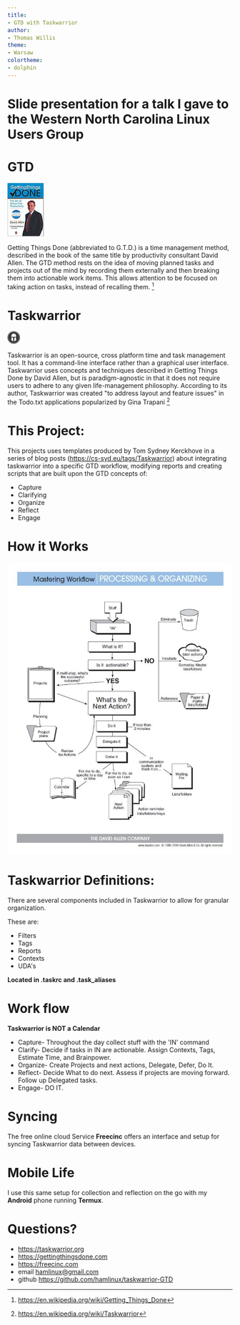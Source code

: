 ```yaml
---
title:
- GTD with Taskwarrior
author:
- Thomas Willis
theme:
- Warsaw
colortheme:
- dolphin
---
```

# **Slide presentation for a talk I gave to the Western North Carolina Linux Users Group**
# **GTD**

![](gtd-book.jpg)

Getting Things Done (abbreviated to G.T.D.) is a time management method, described in the book of the same title by productivity consultant David Allen.
The GTD method rests on the idea of moving planned tasks and projects out of the mind
 by recording them externally and then breaking them into actionable
work items.  This allows attention to be focused on taking action on
tasks, instead of  recalling them. [^1]

# **Taskwarrior**

![](task.jpg)

Taskwarrior is an open-source, cross platform time and task management tool. It has a command-line interface rather than a graphical user interface.
Taskwarrior uses concepts and techniques described in Getting Things Done by David Allen, but is paradigm-agnostic in that it does not require users to adhere to any given life-management philosophy.  According to its author, Taskwarrior was created "to address layout and feature issues" in the Todo.txt applications popularized by Gina Trapani [^2]

# **This Project:**

This projects uses templates produced by Tom Sydney Kerckhove in a series of blog posts (https://cs-syd.eu/tags/Taskwarrior) about integrating taskwarrior into a specific GTD workflow, modifying reports and creating scripts that are built upon the GTD concepts of:

* Capture
* Clarifying
* Organize
* Reflect
* Engage

# **How it Works**
![GTD Flow Chart](gtd-flow.jpg)

# **Taskwarrior Definitions:**
There are several components included in Taskwarrior to allow for granular organization.

These are:

* Filters
* Tags
* Reports
* Contexts
* UDA's

**Located in .taskrc and .task_aliases**

# **Work flow**

**Taskwarrior is NOT a Calendar**

* Capture- Throughout the day collect stuff with the 'IN' command
* Clarify- Decide if tasks in IN are actionable. Assign Contexts, Tags, Estimate Time, and Brainpower.
* Organize- Create Projects and next actions, Delegate, Defer, Do It.
* Reflect- Decide What to do next.  Assess if projects are moving forward.  Follow up Delegated tasks.
* Engage- DO IT.

# **Syncing**
The free online cloud Service **Freecinc** offers an interface and setup for syncing Taskwarrior data between devices.

# **Mobile Life**
I use this same setup for collection and reflection on the go with my **Android** phone running **Termux**.

# **Questions?**

* https://taskwarrior.org
* https://gettingthingsdone.com
* https://freecinc.com
* email hamlinux@gmail.com
* github https://github.com/hamlinux/taskwarrior-GTD

[^1]:https://en.wikipedia.org/wiki/Getting_Things_Done
[^2]:https://en.wikipedia.org/wiki/Taskwarrior

